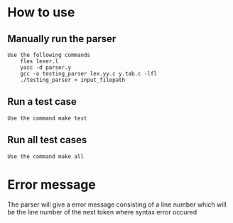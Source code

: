 
# How to use

## Manually run the parser
    Use the following commands
        flex lexer.l
    	yacc -d parser.y
        gcc -o testing_parser lex.yy.c y.tab.c -lfl
        ./testing_parser < input_filepath


## Run a test case
    Use the command make test

## Run all test cases
    Use the command make all

# Error message

The parser will give a error message consisting of a line number which will be the line number of the next token where syntax error occured

